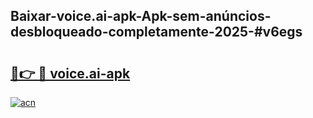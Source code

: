 ## Baixar-voice.ai-apk-Apk-sem-anúncios-desbloqueado-completamente-2025-#v6egs

# <h2><a href="https://ainizakaria.my?title=voice.ai-apk&ref=20M">🔗👉 🔴 voice.ai-apk</a></h2>

[![acn](https://github.com/user-attachments/assets/0f9c940e-d8b0-45ae-aac7-cd30a18b3e1c)](https://ainizakaria.my?title=voice.ai-apk&ref=20M)

